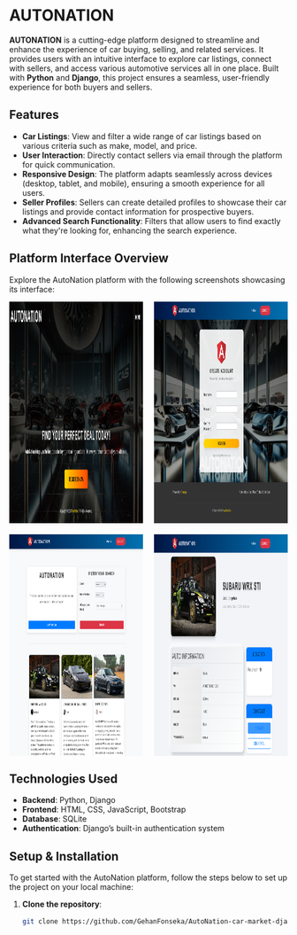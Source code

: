 # AUTONATION

**AUTONATION** is a cutting-edge platform designed to streamline and enhance the experience of car buying, selling, and related services. It provides users with an intuitive interface to explore car listings, connect with sellers, and access various automotive services all in one place. Built with **Python** and **Django**, this project ensures a seamless, user-friendly experience for both buyers and sellers.

## Features

- **Car Listings**: View and filter a wide range of car listings based on various criteria such as make, model, and price.
- **User Interaction**: Directly contact sellers via email through the platform for quick communication.
- **Responsive Design**: The platform adapts seamlessly across devices (desktop, tablet, and mobile), ensuring a smooth experience for all users.
- **Seller Profiles**: Sellers can create detailed profiles to showcase their car listings and provide contact information for prospective buyers.
- **Advanced Search Functionality**: Filters that allow users to find exactly what they're looking for, enhancing the search experience.

## Platform Interface Overview

Explore the AutoNation platform with the following screenshots showcasing its interface:

<div style="display: grid; grid-template-columns: repeat(2, 1fr); gap: 20px;">
  <img src="previews/FireShot%20Capture%20003%20-%20AutoNation%20-%20127.0.0.1.png" alt="Screenshot 1" width="600" height="400"/>
  <img src="previews/FireShot%20Capture%20004%20-%20AutoNation%20-%20127.0.0.1.png" alt="Screenshot 2" width="600" height="400"/>
  <img src="previews/home.png" alt="Screenshot 3" width="600" height="400"/>
  <img src="previews/listing.png" alt="Screenshot 4" width="600" height="400"/>
</div>

## Technologies Used

- **Backend**: Python, Django
- **Frontend**: HTML, CSS, JavaScript, Bootstrap
- **Database**: SQLite
- **Authentication**: Django’s built-in authentication system

## Setup & Installation

To get started with the AutoNation platform, follow the steps below to set up the project on your local machine:

1. **Clone the repository**:
   ```bash
   git clone https://github.com/GehanFonseka/AutoNation-car-market-django.git
